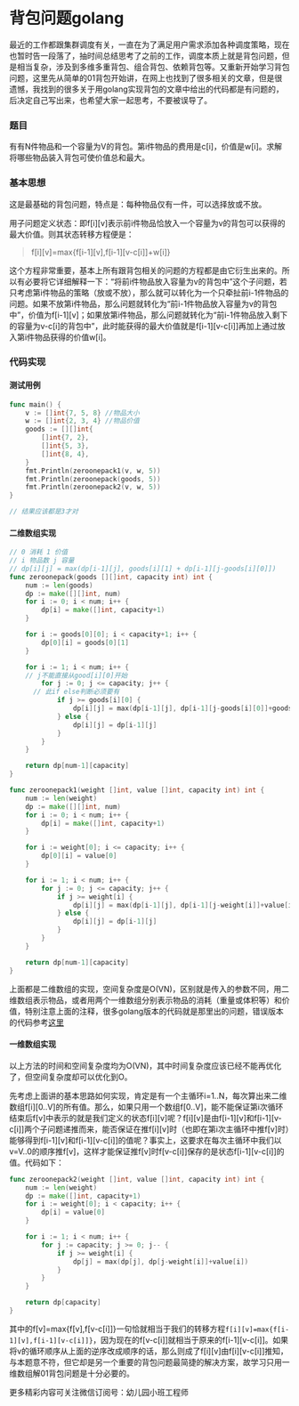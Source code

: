 # 背包问题golang


最近的工作都跟集群调度有关，一直在为了满足用户需求添加各种调度策略，现在也暂时告一段落了，抽时间总结思考了之前的工作，调度本质上就是背包问题，但是相当复杂，涉及到多维多重背包、组合背包、依赖背包等。又重新开始学习背包问题，这里先从简单的01背包开始讲，在网上也找到了很多相关的文章，但是很遗憾，我找到的很多关于用golang实现背包的文章中给出的代码都是有问题的，后决定自己写出来，也希望大家一起思考，不要被误导了。

### 题目

有有N件物品和一个容量为V的背包。第i件物品的费用是c[i]，价值是w[i]。求解将哪些物品装入背包可使价值总和最大。

### 基本思想

这是最基础的背包问题，特点是：每种物品仅有一件，可以选择放或不放。

用子问题定义状态：即f\[i][v]表示前i件物品恰放入一个容量为v的背包可以获得的最大价值。则其状态转移方程便是：

> f\[i][v]=max{f\[i-1][v],f\[i-1][v-c[i]]+w[i]}

这个方程非常重要，基本上所有跟背包相关的问题的方程都是由它衍生出来的。所以有必要将它详细解释一下：“将前i件物品放入容量为v的背包中”这个子问题，若只考虑第i件物品的策略（放或不放），那么就可以转化为一个只牵扯前i-1件物品的问题。如果不放第i件物品，那么问题就转化为“前i-1件物品放入容量为v的背包中”，价值为f\[i-1][v]；如果放第i件物品，那么问题就转化为“前i-1件物品放入剩下的容量为v-c[i]的背包中”，此时能获得的最大价值就是f\[i-1][v-c[i]]再加上通过放入第i件物品获得的价值w[i]。

### 代码实现

#### 测试用例

```go
func main() {
	v := []int{7, 5, 8} //物品大小
	w := []int{2, 3, 4} //物品价值
	goods := [][]int{
		[]int{7, 2},
		[]int{5, 3},
		[]int{8, 4},
	}
	fmt.Println(zeroonepack1(v, w, 5))
	fmt.Println(zeroonepack(goods, 5))
	fmt.Println(zeroonepack2(v, w, 5))
}

// 结果应该都是3才对
```

#### 二维数组实现

```go
// 0 消耗 1 价值
// i 物品数 j 容量
// dp[i][j] = max(dp[i-1][j], goods[i][1] + dp[i-1][j-goods[i][0]])
func zeroonepack(goods [][]int, capacity int) int {
	num := len(goods)
	dp := make([][]int, num)
	for i := 0; i < num; i++ {
		dp[i] = make([]int, capacity+1)
	}

	for i := goods[0][0]; i < capacity+1; i++ {
		dp[0][i] = goods[0][1]
	}

	for i := 1; i < num; i++ {
    // j不能直接从good[i][0]开始
		for j := 0; j <= capacity; j++ {
      // 此if else判断必须要有
			if j >= goods[i][0] {
				dp[i][j] = max(dp[i-1][j], dp[i-1][j-goods[i][0]]+goods[i][1])
			} else {
				dp[i][j] = dp[i-1][j]
			}
		}
	}

	return dp[num-1][capacity]
}

func zeroonepack1(weight []int, value []int, capacity int) int {
	num := len(weight)
	dp := make([][]int, num)
	for i := 0; i < num; i++ {
		dp[i] = make([]int, capacity+1)
	}

	for i := weight[0]; i <= capacity; i++ {
		dp[0][i] = value[0]
	}

	for i := 1; i < num; i++ {
		for j := 0; j <= capacity; j++ {
			if j >= weight[i] {
				dp[i][j] = max(dp[i-1][j], dp[i-1][j-weight[i]]+value[i])
			} else {
				dp[i][j] = dp[i-1][j]
			}
		}
	}

	return dp[num-1][capacity]
}
```

上面都是二维数组的实现，空间复杂度是O(VN)，区别就是传入的参数不同，用二维数组表示物品，或者用两个一维数组分别表示物品的消耗（重量或体积等）和价值，特别注意上面的注释，很多golang版本的代码就是那里出的问题，错误版本的代码参考[这里](https://studygolang.com/articles/11459)

#### 一维数组实现

以上方法的时间和空间复杂度均为O(VN)，其中时间复杂度应该已经不能再优化了，但空间复杂度却可以优化到O。

先考虑上面讲的基本思路如何实现，肯定是有一个主循环i=1..N，每次算出来二维数组f[i][0..V]的所有值。那么，如果只用一个数组f[0..V]，能不能保证第i次循环结束后f[v]中表示的就是我们定义的状态f\[i][v]呢？f\[i][v]是由f\[i-1][v]和f\[i-1][v-c[i]]两个子问题递推而来，能否保证在推f\[i][v]时（也即在第i次主循环中推f[v]时）能够得到f\[i-1][v]和f\[i-1][v-c[i]]的值呢？事实上，这要求在每次主循环中我们以v=V..0的顺序推f[v]，这样才能保证推f[v]时f[v-c[i]]保存的是状态f\[i-1][v-c[i]]的值。代码如下：

```go
func zeroonepack2(weight []int, value []int, capacity int) int {
	num := len(weight)
	dp := make([]int, capacity+1)
	for i := weight[0]; i < capacity; i++ {
		dp[i] = value[0]
	}

	for i := 1; i < num; i++ {
		for j := capacity; j >= 0; j-- {
			if j >= weight[i] {
				dp[j] = max(dp[j], dp[j-weight[i]]+value[i])
			}
		}
	}

	return dp[capacity]
}
```

其中的f[v]=max{f[v],f[v-c[i]]}一句恰就相当于我们的转移方程`f[i][v]=max{f[i-1][v],f[i-1][v-c[i]]}`，因为现在的f[v-c[i]]就相当于原来的f\[i-1][v-c[i]]。如果将v的循环顺序从上面的逆序改成顺序的话，那么则成了f\[i][v]由f\[i][v-c[i]]推知，与本题意不符，但它却是另一个重要的背包问题最简捷的解决方案，故学习只用一维数组解01背包问题是十分必要的。



更多精彩内容可关注微信订阅号：幼儿园小班工程师
